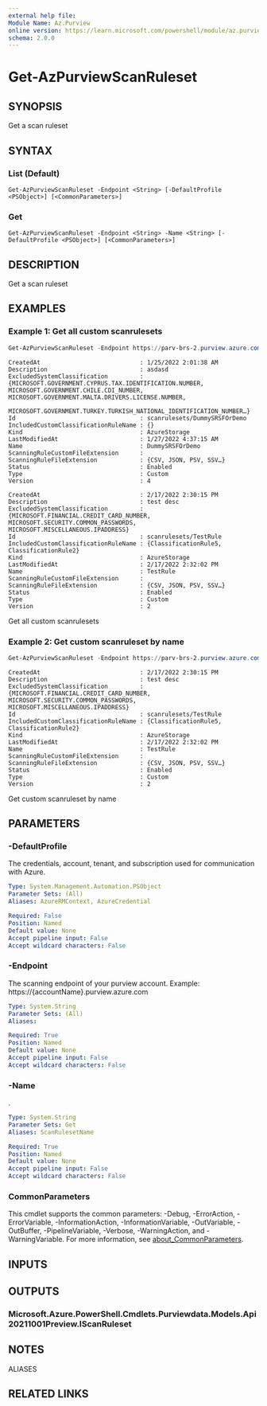 ```yaml
---
external help file:
Module Name: Az.Purview
online version: https://learn.microsoft.com/powershell/module/az.purview/get-azpurviewscanruleset
schema: 2.0.0
---
```


# Get-AzPurviewScanRuleset

## SYNOPSIS
Get a scan ruleset

## SYNTAX

### List (Default)
```
Get-AzPurviewScanRuleset -Endpoint <String> [-DefaultProfile <PSObject>] [<CommonParameters>]
```

### Get
```
Get-AzPurviewScanRuleset -Endpoint <String> -Name <String> [-DefaultProfile <PSObject>] [<CommonParameters>]
```

## DESCRIPTION
Get a scan ruleset

## EXAMPLES

### Example 1: Get all custom scanrulesets
```powershell
Get-AzPurviewScanRuleset -Endpoint https://parv-brs-2.purview.azure.com/
```

```output
CreatedAt                            : 1/25/2022 2:01:38 AM
Description                          : asdasd
ExcludedSystemClassification         : {MICROSOFT.GOVERNMENT.CYPRUS.TAX.IDENTIFICATION.NUMBER, MICROSOFT.GOVERNMENT.CHILE.CDI_NUMBER, MICROSOFT.GOVERNMENT.MALTA.DRIVERS.LICENSE.NUMBER,
                                       MICROSOFT.GOVERNMENT.TURKEY.TURKISH_NATIONAL_IDENTIFICATION_NUMBER…}
Id                                   : scanrulesets/DummySRSFOrDemo
IncludedCustomClassificationRuleName : {}
Kind                                 : AzureStorage
LastModifiedAt                       : 1/27/2022 4:37:15 AM
Name                                 : DummySRSFOrDemo
ScanningRuleCustomFileExtension      :
ScanningRuleFileExtension            : {CSV, JSON, PSV, SSV…}
Status                               : Enabled
Type                                 : Custom
Version                              : 4

CreatedAt                            : 2/17/2022 2:30:15 PM
Description                          : test desc
ExcludedSystemClassification         : {MICROSOFT.FINANCIAL.CREDIT_CARD_NUMBER, MICROSOFT.SECURITY.COMMON_PASSWORDS, MICROSOFT.MISCELLANEOUS.IPADDRESS}
Id                                   : scanrulesets/TestRule
IncludedCustomClassificationRuleName : {ClassificationRule5, ClassificationRule2}
Kind                                 : AzureStorage
LastModifiedAt                       : 2/17/2022 2:32:02 PM
Name                                 : TestRule
ScanningRuleCustomFileExtension      :
ScanningRuleFileExtension            : {CSV, JSON, PSV, SSV…}
Status                               : Enabled
Type                                 : Custom
Version                              : 2
```

Get all custom scanrulesets

### Example 2: Get custom scanruleset by name
```powershell
Get-AzPurviewScanRuleset -Endpoint https://parv-brs-2.purview.azure.com/ -Name TestRule
```

```output
CreatedAt                            : 2/17/2022 2:30:15 PM
Description                          : test desc
ExcludedSystemClassification         : {MICROSOFT.FINANCIAL.CREDIT_CARD_NUMBER, MICROSOFT.SECURITY.COMMON_PASSWORDS, MICROSOFT.MISCELLANEOUS.IPADDRESS}
Id                                   : scanrulesets/TestRule
IncludedCustomClassificationRuleName : {ClassificationRule5, ClassificationRule2}
Kind                                 : AzureStorage
LastModifiedAt                       : 2/17/2022 2:32:02 PM
Name                                 : TestRule
ScanningRuleCustomFileExtension      :
ScanningRuleFileExtension            : {CSV, JSON, PSV, SSV…}
Status                               : Enabled
Type                                 : Custom
Version                              : 2
```

Get custom scanruleset by name

## PARAMETERS

### -DefaultProfile
The credentials, account, tenant, and subscription used for communication with Azure.

```yaml
Type: System.Management.Automation.PSObject
Parameter Sets: (All)
Aliases: AzureRMContext, AzureCredential

Required: False
Position: Named
Default value: None
Accept pipeline input: False
Accept wildcard characters: False
```

### -Endpoint
The scanning endpoint of your purview account.
Example: https://{accountName}.purview.azure.com

```yaml
Type: System.String
Parameter Sets: (All)
Aliases:

Required: True
Position: Named
Default value: None
Accept pipeline input: False
Accept wildcard characters: False
```

### -Name
.

```yaml
Type: System.String
Parameter Sets: Get
Aliases: ScanRulesetName

Required: True
Position: Named
Default value: None
Accept pipeline input: False
Accept wildcard characters: False
```

### CommonParameters
This cmdlet supports the common parameters: -Debug, -ErrorAction, -ErrorVariable, -InformationAction, -InformationVariable, -OutVariable, -OutBuffer, -PipelineVariable, -Verbose, -WarningAction, and -WarningVariable. For more information, see [about_CommonParameters](http://go.microsoft.com/fwlink/?LinkID=113216).

## INPUTS

## OUTPUTS

### Microsoft.Azure.PowerShell.Cmdlets.Purviewdata.Models.Api20211001Preview.IScanRuleset

## NOTES

ALIASES

## RELATED LINKS

